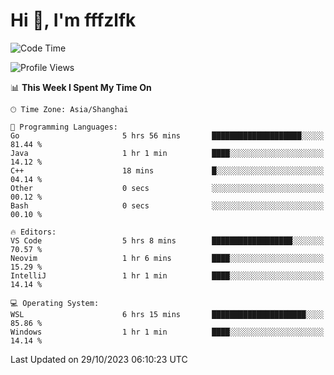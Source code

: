 # Hi 👋, I'm fffzlfk

<!--START_SECTION:waka-->
![Code Time](http://img.shields.io/badge/Code%20Time-531%20hrs%2027%20mins-blue)

![Profile Views](http://img.shields.io/badge/Profile%20Views-0-blue)

📊 **This Week I Spent My Time On** 

```text
🕑︎ Time Zone: Asia/Shanghai

💬 Programming Languages: 
Go                       5 hrs 56 mins       ████████████████████░░░░░   81.44 % 
Java                     1 hr 1 min          ████░░░░░░░░░░░░░░░░░░░░░   14.12 % 
C++                      18 mins             █░░░░░░░░░░░░░░░░░░░░░░░░   04.14 % 
Other                    0 secs              ░░░░░░░░░░░░░░░░░░░░░░░░░   00.12 % 
Bash                     0 secs              ░░░░░░░░░░░░░░░░░░░░░░░░░   00.10 % 

🔥 Editors: 
VS Code                  5 hrs 8 mins        ██████████████████░░░░░░░   70.57 % 
Neovim                   1 hr 6 mins         ████░░░░░░░░░░░░░░░░░░░░░   15.29 % 
IntelliJ                 1 hr 1 min          ████░░░░░░░░░░░░░░░░░░░░░   14.14 % 

💻 Operating System: 
WSL                      6 hrs 15 mins       █████████████████████░░░░   85.86 % 
Windows                  1 hr 1 min          ████░░░░░░░░░░░░░░░░░░░░░   14.14 % 
```


 Last Updated on 29/10/2023 06:10:23 UTC
<!--END_SECTION:waka-->
